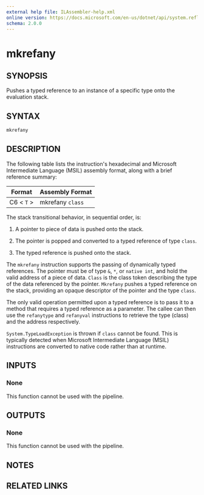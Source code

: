 ```yaml
---
external help file: ILAssembler-help.xml
online version: https://docs.microsoft.com/en-us/dotnet/api/system.reflection.emit.opcodes.mkrefany
schema: 2.0.0
---
```


# mkrefany

## SYNOPSIS

Pushes a typed reference to an instance of a specific type onto the evaluation stack.

## SYNTAX

```powershell
mkrefany
```

## DESCRIPTION

The following table lists the instruction's hexadecimal and Microsoft Intermediate Language (MSIL) assembly format, along with a brief reference summary:

| Format     | Assembly Format  |
| ---------- | ---------------- |
| C6 < `T` > | mkrefany `class` |

 The stack transitional behavior, in sequential order, is:

1.  A pointer to piece of data is pushed onto the stack.

2.  The pointer is popped and converted to a typed reference of type `class`.

3.  The typed reference is pushed onto the stack.

 The `mkrefany` instruction supports the passing of dynamically typed references. The pointer must be of type `&`, `*`, or `native int`, and hold the valid address of a piece of data. `Class` is the class token describing the type of the data referenced by the pointer. `Mkrefany` pushes a typed reference on the stack, providing an opaque descriptor of the pointer and the type `class`.

 The only valid operation permitted upon a typed reference is to pass it to a method that requires a typed reference as a parameter. The callee can then use the `refanytype` and `refanyval` instructions to retrieve the type (class) and the address respectively.

 `System.TypeLoadException` is thrown if `class` cannot be found. This is typically detected when Microsoft Intermediate Language (MSIL) instructions are converted to native code rather than at runtime.

## INPUTS

### None

This function cannot be used with the pipeline.

## OUTPUTS

### None

This function cannot be used with the pipeline.

## NOTES

## RELATED LINKS
